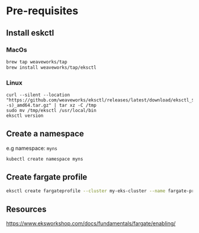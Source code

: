 
# Pre-requisites

## Install eskctl

### MacOs
```bash
brew tap weaveworks/tap
brew install weaveworks/tap/eksctl
```

### Linux
```shell
curl --silent --location "https://github.com/weaveworks/eksctl/releases/latest/download/eksctl_$(uname -s)_amd64.tar.gz" | tar xz -C /tmp
sudo mv /tmp/eksctl /usr/local/bin
eksctl version
```


## Create a namespace
e.g namespace: `myns`
```shell
kubectl create namespace myns
```

## Create fargate profile
```bash
eksctl create fargateprofile --cluster my-eks-cluster --name fargate-profile --namespace myns --labels fargate=enable
```



## Resources
https://www.eksworkshop.com/docs/fundamentals/fargate/enabling/